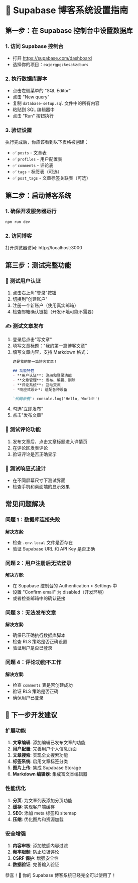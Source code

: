 # 🚀 Supabase 博客系统设置指南

## 第一步：在 Supabase 控制台中设置数据库

### 1. 访问 Supabase 控制台
- 打开 https://supabase.com/dashboard
- 选择你的项目：`eajergpgzkesakzcburs`

### 2. 执行数据库脚本
- 点击左侧菜单的 "SQL Editor"
- 点击 "New query"
- 复制 `database-setup.sql` 文件中的所有内容
- 粘贴到 SQL 编辑器中
- 点击 "Run" 按钮执行

### 3. 验证设置
执行完成后，你应该看到以下表格被创建：
- ✅ `posts` - 文章表
- ✅ `profiles` - 用户配置表  
- ✅ `comments` - 评论表
- ✅ `tags` - 标签表（可选）
- ✅ `post_tags` - 文章标签关联表（可选）

## 第二步：启动博客系统

### 1. 确保开发服务器运行
```bash
npm run dev
```

### 2. 访问博客
打开浏览器访问: http://localhost:3000

## 第三步：测试完整功能

### 🔐 测试用户认证
1. 点击右上角"登录"按钮
2. 切换到"创建账户"
3. 注册一个新账户（使用真实邮箱）
4. 检查邮箱确认链接（开发环境可能不需要）

### ✍️ 测试文章发布
1. 登录后点击"写文章"
2. 填写文章标题："我的第一篇博客文章"
3. 填写文章内容，支持 Markdown 格式：
   ```markdown
   这是我的第一篇博客文章！

   ## 功能特性
   - **用户认证**: 注册和登录功能
   - **文章管理**: 发布、编辑、删除
   - **评论系统**: 互动交流
   - *响应式设计*: 适配各种设备

   `代码示例`: console.log('Hello, World!')
   ```
4. 勾选"立即发布"
5. 点击"发布文章"

### 💬 测试评论功能
1. 发布文章后，点击文章标题进入详情页
2. 在评论区发表评论
3. 验证评论是否正确显示

### 📱 测试响应式设计
- 在不同屏幕尺寸下测试界面
- 检查手机和桌面端的显示效果

## 常见问题解决

### 问题 1：数据库连接失败
**解决方案**: 
- 检查 `.env.local` 文件是否存在
- 验证 Supabase URL 和 API Key 是否正确

### 问题 2：用户注册后无法登录
**解决方案**:
- 在 Supabase 控制台的 Authentication > Settings 中
- 设置 "Confirm email" 为 disabled（开发环境）
- 或者检查邮箱中的确认链接

### 问题 3：无法发布文章
**解决方案**:
- 确保已正确执行数据库脚本
- 检查 RLS 策略是否正确设置
- 验证用户是否已登录

### 问题 4：评论功能不工作
**解决方案**:
- 检查 `comments` 表是否创建成功
- 验证 RLS 策略是否正确
- 确保用户已登录

## 🎯 下一步开发建议

### 扩展功能
1. **文章编辑**: 添加编辑已发布文章的功能
2. **用户配置**: 完善用户个人信息页面
3. **文章搜索**: 实现全文搜索功能
4. **标签系统**: 启用文章标签分类
5. **图片上传**: 集成 Supabase Storage
6. **Markdown 编辑器**: 集成富文本编辑器

### 性能优化
1. **分页**: 为文章列表添加分页功能
2. **缓存**: 实现客户端缓存
3. **SEO**: 添加 meta 标签和 sitemap
4. **压缩**: 优化图片和资源加载

### 安全增强
1. **内容审核**: 添加敏感内容过滤
2. **频率限制**: 防止垃圾评论
3. **CSRF 保护**: 增强安全性
4. **数据验证**: 完善输入验证

恭喜！🎉 你的 Supabase 博客系统已经完全可以使用了！ 